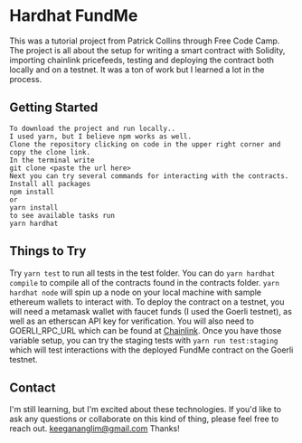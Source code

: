 # Hardhat FundMe

This was a tutorial project from Patrick Collins through Free Code Camp. The project is all about the setup for writing a smart contract with Solidity, importing chainlink pricefeeds, testing and deploying the contract both locally and on a testnet. It was a ton of work but I learned a lot in the process. 

## Getting Started

```
To download the project and run locally..
I used yarn, but I believe npm works as well.
Clone the repository clicking on code in the upper right corner and copy the clone link.
In the terminal write 
git clone <paste the url here>
Next you can try several commands for interacting with the contracts. 
Install all packages
npm install
or 
yarn install
to see available tasks run
yarn hardhat
 ```

## Things to Try

Try ```yarn test``` to run all tests in the test folder. You can do ```yarn hardhat compile``` to compile all of the contracts found in the contracts folder. ```yarn hardhat node``` will spin up a node on your local machine with sample ethereum wallets to interact with. To deploy the contract on a testnet, you will need a metamask wallet with faucet funds (I used the Goerli testnet), as well as an etherscan API key for verification. You will also need to GOERLI_RPC_URL which can be found at [Chainlink](https://docs.chain.link/docs/data-feeds/price-feeds/). Once you have those variable setup, you can try the staging tests with ```yarn run test:staging``` which will test interactions with the deployed FundMe contract on the Goerli testnet. 

## Contact

I'm still learning, but I'm excited about these technologies. If you'd like to ask any questions or collaborate on this kind of thing, please feel free to reach out. [keegananglim@gmail.com](mailto:keegananglim@gmail.com) Thanks!